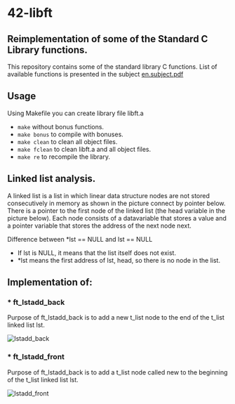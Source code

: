 # 42-libft
## Reimplementation of some of the Standard C Library functions.

This repository contains some of the standard library C functions.
List of available functions is presented in the subject [en.subject.pdf](https://github.com/lavrenovamaria/42-libft/files/7067065/en.subject.pdf)


## Usage
Using Makefile you can create library file libft.a
* `make` without bonus functions.
* `make bonus` to compile with bonuses.
* `make clean` to clean all object files.
* `make fclean` to clean libft.a and all object files.
* `make re` to recompile the library.

## Linked list analysis.
A linked list is a list in which linear data structure nodes are not stored consecutively in memory as shown in the picture connect by pointer below. There is a pointer to the first node of the linked list (the head variable in the picture below). Each node consists of a datavariable that stores a value and a pointer variable that stores the address of the next node next.

Difference between *lst == NULL and lst == NULL
* If lst is NULL, it means that the list itself does not exist.
* *lst means the first address of lst, head, so there is no node in the list.

## Implementation of:
### * ft_lstadd_back
Purpose of ft_lstadd_back is to add a new t_list node to the end of the t_list linked list lst.

![lstadd_back](https://user-images.githubusercontent.com/84707645/133746743-470f1b56-5242-4cf8-b312-99d8d5ffea8c.jpg)


### * ft_lstadd_front
Purpose of ft_lstadd_back is to add a t_list node called new to the beginning of the t_list linked list lst.

![lstadd_front](https://user-images.githubusercontent.com/84707645/133749468-54343983-ca1c-43e5-a7ed-ba1c627bfae1.jpg)

